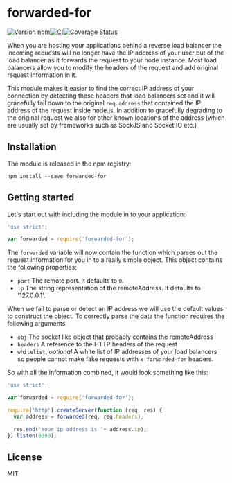 # forwarded-for

[![Version npm](http://img.shields.io/npm/v/forwarded-for.svg?style=flat-square)](https://www.npmjs.com/package/forwarded-for)[![CI](https://img.shields.io/github/actions/workflow/status/primus/forwarded-for/ci.yml?branch=master&label=CI&style=flat-square)](https://github.com/primus/forwarded-for/actions?query=workflow%3ACI+branch%3Amaster)[![Coverage Status](http://img.shields.io/coveralls/primus/forwarded-for/master.svg?style=flat-square)](https://coveralls.io/r/primus/forwarded-for?branch=master)

When you are hosting your applications behind a reverse load balancer the
incoming requests will no longer have the IP address of your user but of the
load balancer as it forwards the request to your node instance. Most load
balancers allow you to modify the headers of the request and add original
request information in it.

This module makes it easier to find the correct IP address of your connection by
detecting these headers that load balancers set and it will gracefully fall down
to the original `req.address` that contained the IP address of the request
inside node.js. In addition to gracefully degrading to the original request we
also for other known locations of the address (which are usually set by
frameworks such as SockJS and Socket.IO etc.)

## Installation

The module is released in the npm registry:

```
npm install --save forwarded-for
```

## Getting started

Let's start out with including the module in to your application:

```js
'use strict';

var forwarded = require('forwarded-for');
```

The `forwarded` variable will now contain the function which parses out the
request information for you in to a really simple object. This object contains
the following properties:

- `port` The remote port. It defaults to `0`.
- `ip` The string representation of the remoteAddress. It defaults to '127.0.0.1'.

When we fail to parse or detect an IP address we will use the default values to
construct the object. To correctly parse the data the function requires the
following arguments:

- `obj` The socket like object that probably contains the remoteAddress
- `headers` A reference to the HTTP headers of the request
- `whitelist`, _optional_ A white list of IP addresses of your load balancers so
  people cannot make fake requests with `x-forwarded-for` headers.

So with all the information combined, it would look something like this:

```js
'use strict';

var forwarded = require('forwarded-for');

require('http').createServer(function (req, res) {
  var address = forwarded(req, req.headers);

  res.end('Your ip address is '+ address.ip);
}).listen(8080);
```

## License

MIT
